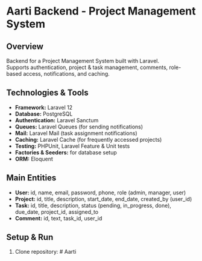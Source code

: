 # Aarti Backend - Project Management System

## Overview
Backend for a Project Management System built with Laravel.  
Supports authentication, project & task management, comments, role-based access, notifications, and caching.

## Technologies & Tools
- **Framework:** Laravel 12
- **Database:** PostgreSQL
- **Authentication:** Laravel Sanctum
- **Queues:** Laravel Queues (for sending notifications)
- **Mail:** Laravel Mail (task assignment notifications)
- **Caching:** Laravel Cache (for frequently accessed projects)
- **Testing:** PHPUnit, Laravel Feature & Unit tests
- **Factories & Seeders:** for database setup
- **ORM:** Eloquent

## Main Entities
- **User:** id, name, email, password, phone, role (admin, manager, user)  
- **Project:** id, title, description, start_date, end_date, created_by (user_id)  
- **Task:** id, title, description, status (pending, in_progress, done), due_date, project_id, assigned_to  
- **Comment:** id, text, task_id, user_id  

## Setup & Run

1. Clone repository:
#   A a r t i  
 
